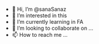- 👋 Hi, I’m @sanaSanaz
- 👀 I’m interested in this
- 🌱 I’m currently learning in FA
- 💞️ I’m looking to collaborate on ...
- 📫 How to reach me ...

<!---
sanaSanaz/sanaSanaz is a ✨ special ✨ repository because its `README.md` (this file) appears on your GitHub profile.
You can click the Preview link to take a look at your changes.
--->
